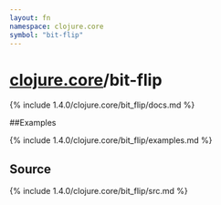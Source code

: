 ```yaml
---
layout: fn
namespace: clojure.core
symbol: "bit-flip"
---
```


# [clojure.core](../)/bit-flip

{% include 1.4.0/clojure.core/bit_flip/docs.md %}

##Examples

{% include 1.4.0/clojure.core/bit_flip/examples.md %}
## Source
{% include 1.4.0/clojure.core/bit_flip/src.md %}

